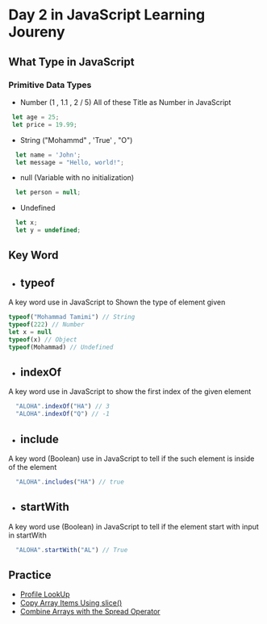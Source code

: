 # Day 2 in JavaScript Learning Joureny
## What Type in JavaScript
### Primitive Data Types
- Number (1 , 1.1 , 2 / 5) All of these Title as Number in JavaScript
 ``` javascript
  let age = 25;
  let price = 19.99;
```

- String ("Mohammd" , 'True' , "O")
``` javascript
  let name = 'John';
  let message = "Hello, world!";
```

- null (Variable with no initialization)
``` javascript
  let person = null;
```
- Undefined
``` javascript
  let x;
  let y = undefined;
```

## Key Word  
- ## typeof
A key word use in JavaScript to Shown the type of element given
``` javascript
typeof("Mohammad Tamimi") // String
typeof(222) // Number
let x = null
typeof(x) // Object
typeof(Mohammad) // Undefined
```
- ## indexOf
A key word use in JavaScript to show the first index of the given element
``` javascript
  "ALOHA".indexOf("HA") // 3
  "ALOHA".indexOf("Q") // -1
```
- ## include
A key word (Boolean)  use in JavaScript to tell if the such element is inside of the element
``` javascript
  "ALOHA".includes("HA") // true
```
- ## startWith
A key word use (Boolean) in JavaScript to tell if the element start with input in startWith
``` javascript
  "ALOHA".startWith("AL") // True
```

## Practice 
- [Profile LookUp](https://www.freecodecamp.org/learn/javascript-algorithms-and-data-structures/basic-javascript/profile-lookup)
- [Copy Array Items Using slice()](https://www.freecodecamp.org/learn/javascript-algorithms-and-data-structures/basic-data-structures/copy-array-items-using-slice)
- [Combine Arrays with the Spread Operator](https://www.freecodecamp.org/learn/javascript-algorithms-and-data-structures/basic-data-structures/combine-arrays-with-the-spread-operator)





